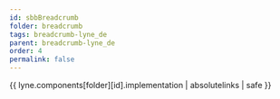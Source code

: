 ```yaml
---
id: sbbBreadcrumb
folder: breadcrumb
tags: breadcrumb-lyne_de
parent: breadcrumb-lyne_de
order: 4
permalink: false  
---
```

{{ lyne.components[folder][id].implementation | absolutelinks | safe }}


